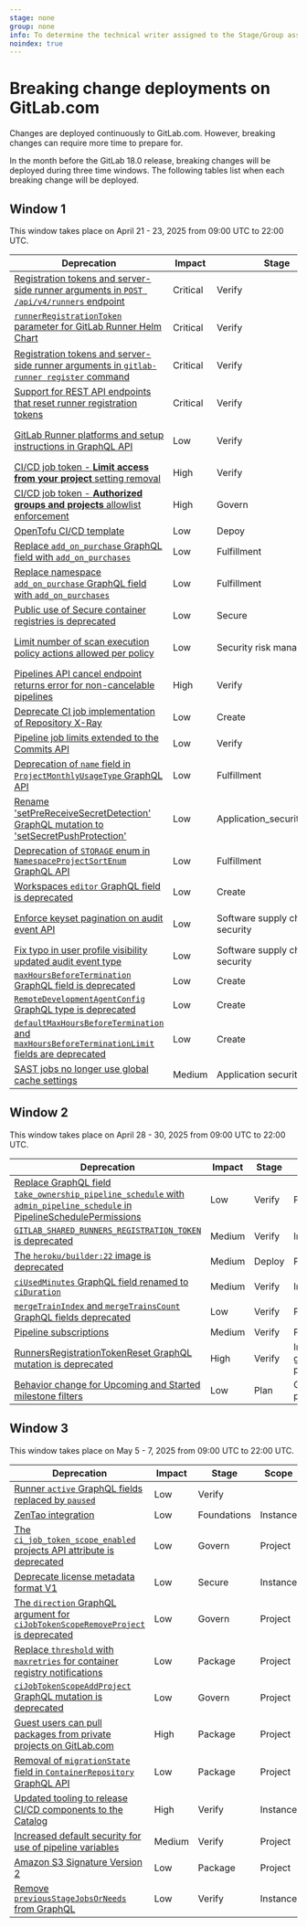 ```yaml
---
stage: none
group: none
info: To determine the technical writer assigned to the Stage/Group associated with this page, see https://handbook.gitlab.com/handbook/product/ux/technical-writing/#assignments
noindex: true
---
```


# Breaking change deployments on GitLab.com

Changes are deployed continuously to GitLab.com. However, breaking changes
can require more time to prepare for.

In the month before the GitLab 18.0 release, breaking changes will be deployed
during three time windows. The following tables list when each breaking change will be deployed.

<!--
Do not edit this page directly.
This page is generated by lib/tasks/gitlab/docs/compile_windows.rake and
from the yaml files in /data/deprecations.
To update this file, run: bin/rake gitlab:docs:compile_windows
-->
## Window 1

This window takes place on April 21 - 23, 2025 from 09:00 UTC to 22:00 UTC.

| Deprecation | Impact | Stage | Scope |
|-------------|--------|-------|-------|
| [Registration tokens and server-side runner arguments in `POST /api/v4/runners` endpoint](https://gitlab.com/gitlab-org/gitlab/-/issues/379743) | Critical | Verify | Instance, group, project |
| [`runnerRegistrationToken` parameter for GitLab Runner Helm Chart](https://gitlab.com/gitlab-org/gitlab/-/issues/381111) | Critical | Verify | Instance, group, project |
| [Registration tokens and server-side runner arguments in `gitlab-runner register` command](https://gitlab.com/gitlab-org/gitlab/-/issues/380872) | Critical | Verify | Instance, group, project |
| [Support for REST API endpoints that reset runner registration tokens](https://gitlab.com/gitlab-org/gitlab/-/issues/383341) | Critical | Verify | Instance, group, project |
| [GitLab Runner platforms and setup instructions in GraphQL API](https://gitlab.com/gitlab-org/gitlab/-/issues/387937) | Low | Verify | Instance, group, project |
| [CI/CD job token - **Limit access from your project** setting removal](https://gitlab.com/gitlab-org/gitlab/-/issues/395708) | High | Verify | Project |
| [CI/CD job token - **Authorized groups and projects** allowlist enforcement](https://gitlab.com/gitlab-org/gitlab/-/issues/383084) | High | Govern | Project |
| [OpenTofu CI/CD template](https://gitlab.com/components/opentofu/-/issues/43#note_1913822299) | Low | Depoy | Project |
| [Replace `add_on_purchase` GraphQL field with `add_on_purchases`](https://gitlab.com/gitlab-org/gitlab/-/issues/476858) | Low | Fulfillment | Instance, group |
| [Replace namespace `add_on_purchase` GraphQL field with `add_on_purchases`](https://gitlab.com/gitlab-org/gitlab/-/issues/489850) | Low | Fulfillment | Instance, group |
| [Public use of Secure container registries is deprecated](https://gitlab.com/gitlab-org/gitlab/-/issues/470641) | Low | Secure | Instance |
| [Limit number of scan execution policy actions allowed per policy](https://gitlab.com/gitlab-org/gitlab/-/issues/510897) | Low | Security risk management | Instance, group, project |
| [Pipelines API cancel endpoint returns error for non-cancelable pipelines](https://gitlab.com/gitlab-org/gitlab/-/issues/414963) | High | Verify | Instance, group, project |
| [Deprecate CI job implementation of Repository X-Ray](https://gitlab.com/gitlab-org/gitlab/-/issues/500146) | Low | Create | Project |
| [Pipeline job limits extended to the Commits API](https://gitlab.com/gitlab-org/gitlab/-/issues/436361) | Low | Verify | Project |
| [Deprecation of `name` field in `ProjectMonthlyUsageType` GraphQL API](https://gitlab.com/gitlab-org/gitlab/-/issues/381894) | Low | Fulfillment | Project |
| [Rename 'setPreReceiveSecretDetection' GraphQL mutation to 'setSecretPushProtection'](https://gitlab.com/gitlab-org/gitlab/-/issues/462504) | Low | Application_security_testing | Project |
| [Deprecation of `STORAGE` enum in `NamespaceProjectSortEnum` GraphQL API](https://gitlab.com/gitlab-org/gitlab/-/issues/396284) | Low | Fulfillment | Group |
| [Workspaces `editor` GraphQL field is deprecated](https://gitlab.com/gitlab-org/gitlab/-/issues/508155) | Low | Create | Project |
| [Enforce keyset pagination on audit event API](https://gitlab.com/gitlab-org/gitlab/-/issues/382338) | Low | Software supply chain security | Instance, group, project |
| [Fix typo in user profile visibility updated audit event type](https://gitlab.com/gitlab-org/gitlab/-/issues/474386) | Low | Software supply chain security | Instance |
| [`maxHoursBeforeTermination` GraphQL field is deprecated](https://gitlab.com/gitlab-org/gitlab/-/issues/509787) | Low | Create | Project |
| [`RemoteDevelopmentAgentConfig` GraphQL type is deprecated](https://gitlab.com/gitlab-org/gitlab/-/issues/509787) | Low | Create | Project |
| [`defaultMaxHoursBeforeTermination` and `maxHoursBeforeTerminationLimit` fields are deprecated](https://gitlab.com/gitlab-org/gitlab/-/issues/509787) | Low | Create | Project |
| [SAST jobs no longer use global cache settings](https://gitlab.com/gitlab-org/gitlab/-/issues/512564) | Medium | Application security testing | Instance |

## Window 2

This window takes place on April 28 - 30, 2025 from 09:00 UTC to 22:00 UTC.

| Deprecation | Impact | Stage | Scope |
|-------------|--------|-------|-------|
| [Replace GraphQL field `take_ownership_pipeline_schedule` with `admin_pipeline_schedule` in PipelineSchedulePermissions](https://gitlab.com/gitlab-org/gitlab/-/issues/391941) | Low | Verify | Project |
| [`GITLAB_SHARED_RUNNERS_REGISTRATION_TOKEN` is deprecated](https://gitlab.com/gitlab-org/gitlab/-/issues/453949) | Medium | Verify | Instance |
| [The `heroku/builder:22` image is deprecated](https://gitlab.com/gitlab-org/cluster-integration/auto-build-image/-/issues/79) | Medium | Deploy | Project |
| [`ciUsedMinutes` GraphQL field renamed to `ciDuration`](https://gitlab.com/gitlab-org/gitlab/-/issues/497364) | Medium | Verify | Instance |
| [`mergeTrainIndex` and `mergeTrainsCount` GraphQL fields deprecated](https://gitlab.com/gitlab-org/gitlab/-/issues/473759) | Low | Verify | Project |
| [Pipeline subscriptions](https://gitlab.com/gitlab-org/gitlab/-/issues/501460) | Medium | Verify | Project |
| [RunnersRegistrationTokenReset GraphQL mutation is deprecated](https://gitlab.com/gitlab-org/gitlab/-/issues/505703) | High | Verify | Instance, group, project |
| [Behavior change for Upcoming and Started milestone filters](https://gitlab.com/gitlab-org/gitlab/-/issues/501294) | Low | Plan | Group, project |

## Window 3

This window takes place on May 5 - 7, 2025 from 09:00 UTC to 22:00 UTC.

| Deprecation | Impact | Stage | Scope |
|-------------|--------|-------|-------|
| [Runner `active` GraphQL fields replaced by `paused`](https://gitlab.com/gitlab-org/gitlab/-/issues/351109) | Low | Verify |  |
| [ZenTao integration](https://gitlab.com/gitlab-org/gitlab/-/issues/377825) | Low | Foundations | Instance |
| [The `ci_job_token_scope_enabled` projects API attribute is deprecated](https://gitlab.com/gitlab-org/gitlab/-/issues/423091) | Low | Govern | Project |
| [Deprecate license metadata format V1](https://gitlab.com/gitlab-org/gitlab/-/issues/438477) | Low | Secure | Instance |
| [The `direction` GraphQL argument for `ciJobTokenScopeRemoveProject` is deprecated](https://gitlab.com/gitlab-org/gitlab/-/issues/383084) | Low | Govern | Project |
| [Replace `threshold` with `maxretries` for container registry notifications](https://gitlab.com/gitlab-org/container-registry/-/issues/1243) | Low | Package | Project |
| [`ciJobTokenScopeAddProject` GraphQL mutation is deprecated](https://gitlab.com/gitlab-org/gitlab/-/issues/474175) | Low | Govern | Project |
| [Guest users can pull packages from private projects on GitLab.com](https://gitlab.com/gitlab-org/gitlab/-/issues/336622) | High | Package | Project |
| [Removal of `migrationState` field in `ContainerRepository` GraphQL API](https://gitlab.com/gitlab-org/gitlab/-/issues/459869) | Low | Package | Project |
| [Updated tooling to release CI/CD components to the Catalog](https://gitlab.com/groups/gitlab-org/-/epics/12788) | High | Verify | Instance |
| [Increased default security for use of pipeline variables](https://gitlab.com/gitlab-org/gitlab/-/issues/502382) | Medium | Verify | Project |
| [Amazon S3 Signature Version 2](https://gitlab.com/gitlab-org/container-registry/-/issues/1449) | Low | Package | Project |
| [Remove `previousStageJobsOrNeeds` from GraphQL](https://gitlab.com/gitlab-org/gitlab/-/issues/424417) | Low | Verify | Instance |
